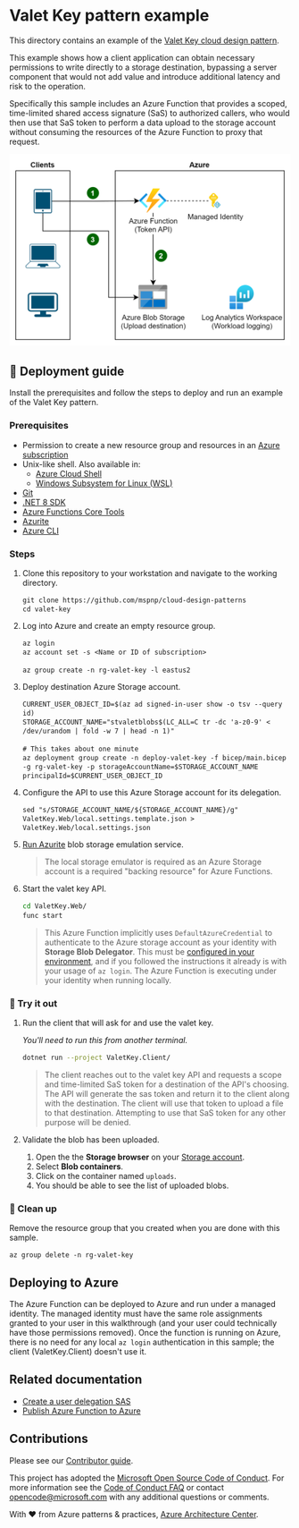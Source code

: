 # Valet Key pattern example

This directory contains an example of the [Valet Key cloud design pattern](https://learn.microsoft.com/azure/architecture/patterns/valet-key).

This example shows how a client application can obtain necessary permissions to write directly to a storage destination, bypassing a server component that would not add value and introduce additional latency and risk to the operation.

Specifically this sample includes an Azure Function that provides a scoped, time-limited shared access signature (SaS) to authorized callers, who would then use that SaS token to perform a data upload to the storage account without consuming the resources of the Azure Function to proxy that request.

![A diagram showing a client connecting to the token API, which in turn gets a SaS token for a storage account, and then the client connects to the storage account with that token.](valet-key-example.png)

## :rocket: Deployment guide

Install the prerequisites and follow the steps to deploy and run an example of the Valet Key pattern.

### Prerequisites

- Permission to create a new resource group and resources in an [Azure subscription](https://azure.com/free)
- Unix-like shell. Also available in:
  - [Azure Cloud Shell](https://shell.azure.com/)
  - [Windows Subsystem for Linux (WSL)](https://learn.microsoft.com/windows/wsl/install)
- [Git](https://git-scm.com/downloads)
- [.NET 8 SDK](https://dotnet.microsoft.com/download/dotnet/8.0)
- [Azure Functions Core Tools](https://learn.microsoft.com/azure/azure-functions/functions-run-local#install-the-azure-functions-core-tools)
- [Azurite](/azure/storage/common/storage-use-azurite)
- [Azure CLI](https://learn.microsoft.com/cli/azure/install-azure-cli)

### Steps

1. Clone this repository to your workstation and navigate to the working directory.

   ```shell
   git clone https://github.com/mspnp/cloud-design-patterns
   cd valet-key
   ```

1. Log into Azure and create an empty resource group.

   ```azurecli
   az login
   az account set -s <Name or ID of subscription>

   az group create -n rg-valet-key -l eastus2
   ```

1. Deploy destination Azure Storage account.

   ```azurecli
   CURRENT_USER_OBJECT_ID=$(az ad signed-in-user show -o tsv --query id)
   STORAGE_ACCOUNT_NAME="stvaletblobs$(LC_ALL=C tr -dc 'a-z0-9' < /dev/urandom | fold -w 7 | head -n 1)"

   # This takes about one minute
   az deployment group create -n deploy-valet-key -f bicep/main.bicep -g rg-valet-key -p storageAccountName=$STORAGE_ACCOUNT_NAME principalId=$CURRENT_USER_OBJECT_ID
   ```

1. Configure the API to use this Azure Storage account for its delegation.

   ```shell
   sed "s/STORAGE_ACCOUNT_NAME/${STORAGE_ACCOUNT_NAME}/g" ValetKey.Web/local.settings.template.json > ValetKey.Web/local.settings.json
   ```

1. [Run Azurite](https://learn.microsoft.com/azure/storage/common/storage-use-azurite#run-azurite) blob storage emulation service.

   > The local storage emulator is required as an Azure Storage account is a required "backing resource" for Azure Functions.

1. Start the valet key API.

   ```bash
   cd ValetKey.Web/
   func start
   ```

   > This Azure Function implicitly uses `DefaultAzureCredential` to authenticate to the Azure storage account as your identity with **Storage Blob Delegator**. This must be [configured in your environment](https://learn.microsoft.com/dotnet/azure/sdk/authentication/?tabs=command-line#exploring-the-sequence-of-defaultazurecredential-authentication-methods), and if you followed the instructions it already is with your usage of `az login`. The Azure Function is executing under your identity when running locally.

### :checkered_flag: Try it out

1. Run the client that will ask for and use the valet key.

   _You'll need to run this from another terminal._

   ```bash
   dotnet run --project ValetKey.Client/
   ```

   > The client reaches out to the valet key API and requests a scope and time-limited SaS token for a destination of the API's choosing. The API will generate the sas token and return it to the client along with the destination. The client will use that token to upload a file to that destination. Attempting to use that SaS token for any other purpose will be denied.

1. Validate the blob has been uploaded.

   1. Open the the **Storage browser** on your [Storage account](https://portal.azure.com/#browse/Microsoft.Storage%2FStorageAccounts).
   1. Select **Blob containers**.
   1. Click on the container named `uploads`.
   1. You should be able to see the list of uploaded blobs.

### :broom: Clean up

Remove the resource group that you created when you are done with this sample.

```azurecli
az group delete -n rg-valet-key
```

## Deploying to Azure

The Azure Function can be deployed to Azure and run under a managed identity. The managed identity must have the same role assignments granted to your user in this walkthrough (and your user could technically have those permissions removed). Once the function is running on Azure, there is no need for any local `az login` authentication in this sample; the client (ValetKey.Client) doesn't use it.

## Related documentation

- [Create a user delegation SAS](https://learn.microsoft.com/rest/api/storageservices/create-user-delegation-sas)
- [Publish Azure Function to Azure](https://learn.microsoft.com/azure/azure-functions/functions-run-local#publish)

## Contributions

Please see our [Contributor guide](../CONTRIBUTING.md).

This project has adopted the [Microsoft Open Source Code of Conduct](https://opensource.microsoft.com/codeofconduct/). For more information see the [Code of Conduct FAQ](https://opensource.microsoft.com/codeofconduct/faq/) or contact <opencode@microsoft.com> with any additional questions or comments.

With :heart: from Azure patterns & practices, [Azure Architecture Center](https://azure.com/architecture).
